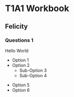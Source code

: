 # T1A1 Workbook

## Felicity

### Questions 1

Hello World

- Option 1
- Option 2
    - Sub-Option 3
    - Sub-Option 4

* Option 5
* Option 6


